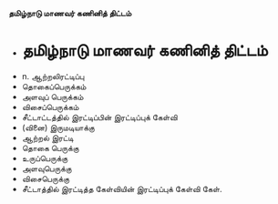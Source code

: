 **தமிழ்நாடு மாணவர் கணினித் திட்டம்**
- # தமிழ்நாடு மாணவர் கணினித் திட்டம்
- n. ஆற்றலிரட்டிப்பு
- தொகைப்பெருக்கம்
- அளவுப் பெருக்கம்
- விசைப்பெருக்கம்
- சீட்டாட்டத்தில் இரட்டிப்பின் இரட்டிப்புக் கேள்வி
- (வினை) இருமடியாக்கு
- ஆற்றல் இரட்டி
- தொகை பெருக்கு
- உருப்பெருக்கு
- அளவுபெருக்கு
- விசைபெருக்கு
- சீட்டாத்தில் இரட்டித்த கேள்வியின் இரட்டிப்புக் கேள்வி கேள்.

